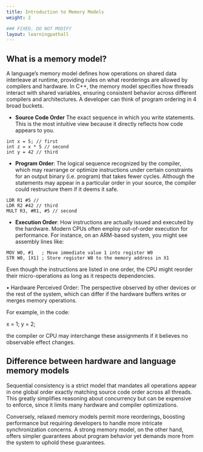 ```yaml
---
title: Introduction to Memory Models
weight: 2

### FIXED, DO NOT MODIFY
layout: learningpathall
---
```


## What is a memory model?

A language’s memory model defines how operations on shared data interleave at runtime, providing rules on what reorderings are allowed by compilers and hardware. In C++, the memory model specifies how threads interact with shared variables, ensuring consistent behavior across different compilers and architectures. A developer can think of program ordering in 4 broad buckets.

-  **Source Code Order** The exact sequence in which you write statements. This is the most intuitive view because it directly reflects how code appears to you.

```output
int x = 5; // first
int z = x * 5 // second
int y = 42 // third 
```

- **Program Order**: The logical sequence recognized by the compiler, which may rearrange or optimize instructions under certain constraints for an output binary (i.e. program) that takes fewer cycles. Although the statements may appear in a particular order in your source, the compiler could restructure them if it deems it safe.

```output
LDR R1 #5 //
LDR R2 #42 // third
MULT R3, #R1, #5 // second
```

- **Execution Order**: How instructions are actually issued and executed by the hardware. Modern CPUs often employ out-of-order execution for performance. For instance, on an ARM-based system, you might see assembly lines like:

```output
MOV W0, #1   ; Move immediate value 1 into register W0
STR W0, [X1] ; Store register W0 to the memory address in X1
```

Even though the instructions are listed in one order, the CPU might reorder their micro-operations as long as it respects dependencies.

• Hardware Perceived Order: The perspective observed by other devices or the rest of the system, which can differ if the hardware buffers writes or merges memory operations.

For example, in the code:

x = 1;
y = 2;

the compiler or CPU may interchange these assignments if it believes no observable effect changes.


## Difference between hardware and language memory models

Sequential consistency is a strict model that mandates all operations appear in one global order exactly matching source code order across all threads. This greatly simplifies reasoning about concurrency but can be expensive to enforce, since it limits many hardware and compiler optimizations.

Conversely, relaxed memory models permit more reorderings, boosting performance but requiring developers to handle more intricate synchronization concerns. A strong memory model, on the other hand, offers simpler guarantees about program behavior yet demands more from the system to uphold these guarantees.
